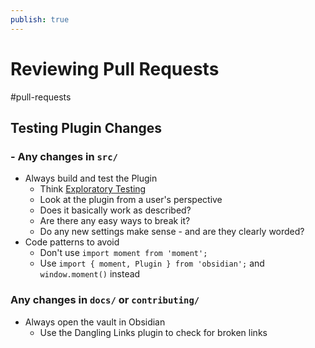 ```yaml
---
publish: true
---
```


# Reviewing Pull Requests

<span class="related-pages">#pull-requests</span>

## Testing Plugin Changes

### - Any changes in `src/`

- Always build and test the Plugin
  - Think [Exploratory Testing](https://en.wikipedia.org/wiki/Exploratory_testing)
  - Look at the plugin from a user's perspective
  - Does it basically work as described?
  - Are there any easy ways to break it?
  - Do any new settings make sense - and are they clearly worded?
- Code patterns to avoid
  - Don't use `import moment from 'moment';`
  - Use `import { moment, Plugin } from 'obsidian';` and `window.moment()` instead

### Any changes in `docs/` or `contributing/`

- Always open the vault in Obsidian
  - Use the Dangling Links plugin to check for broken links
